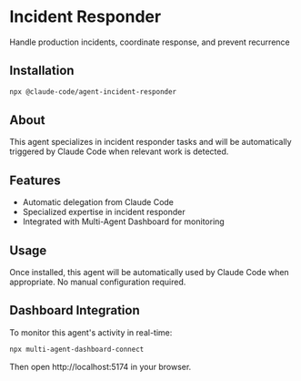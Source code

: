 # Incident Responder

Handle production incidents, coordinate response, and prevent recurrence

## Installation

```bash
npx @claude-code/agent-incident-responder
```

## About

This agent specializes in incident responder tasks and will be automatically triggered by Claude Code when relevant work is detected.

## Features

- Automatic delegation from Claude Code
- Specialized expertise in incident responder
- Integrated with Multi-Agent Dashboard for monitoring

## Usage

Once installed, this agent will be automatically used by Claude Code when appropriate. No manual configuration required.

## Dashboard Integration

To monitor this agent's activity in real-time:

```bash
npx multi-agent-dashboard-connect
```

Then open http://localhost:5174 in your browser.

